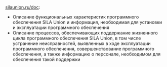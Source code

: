 [silaunion.ru/doc](https://silaunion.ru/doc/):  
- Описание функциональных характеристик программного обеспечения SILA Union и информация, необходимая для установки и эксплуатации программного обеспечения
- Описание процессов, обеспечивающих поддержание жизненного цикла программного обеспечения SILA Union, в том числе устранение неисправностей, выявленных в ходе эксплуатации программного обеспечения, совершенствование программного обеспечения, а также информацию о персонале, необходимом для обеспечения такой поддержки
